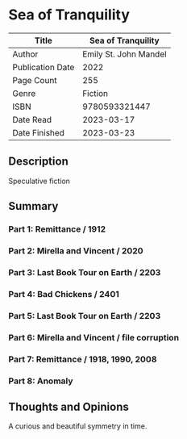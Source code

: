 # Sea of Tranquility

| Title            | Sea of Tranquility   |
|------------------|----------------------|
| Author           | Emily St. John Mandel |
| Publication Date | 2022                 |
| Page Count       | 255                  |
| Genre            | Fiction              |
| ISBN             | 9780593321447        |
| Date Read        | 2023-03-17           |
| Date Finished    | 2023-03-23           |

## Description

Speculative fiction

## Summary

### Part 1: Remittance / 1912

### Part 2: Mirella and Vincent / 2020

### Part 3: Last Book Tour on Earth / 2203

### Part 4: Bad Chickens / 2401

### Part 5: Last Book Tour on Earth / 2203

### Part 6: Mirella and Vincent / file corruption

### Part 7: Remittance / 1918, 1990, 2008

### Part 8: Anomaly

## Thoughts and Opinions

A curious and beautiful symmetry in time.

